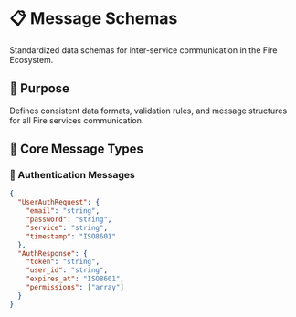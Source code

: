 # 📋 Message Schemas

Standardized data schemas for inter-service communication in the Fire Ecosystem.

## 🎯 Purpose
Defines consistent data formats, validation rules, and message structures for all Fire services communication.

## 📨 Core Message Types

### 🔐 Authentication Messages
```json
{
  "UserAuthRequest": {
    "email": "string",
    "password": "string",
    "service": "string",
    "timestamp": "ISO8601"
  },
  "AuthResponse": {
    "token": "string",
    "user_id": "string",
    "expires_at": "ISO8601",
    "permissions": ["array"]
  }
}
